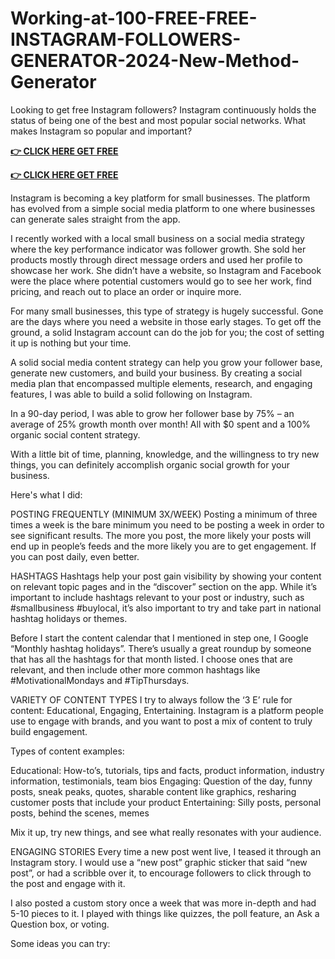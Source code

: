 # Working-at-100-FREE-FREE-INSTAGRAM-FOLLOWERS-GENERATOR-2024-New-Method-Generator

Looking to get free Instagram followers? Instagram continuously holds the status of being one of the best and most popular social networks. What makes Instagram so popular and important?

**[👉 CLICK HERE GET FREE ](https://tinyurl.com/53728n36)**

**[👉 CLICK HERE GET FREE](https://tinyurl.com/53728n36)**


Instagram is becoming a key platform for small businesses. The platform has evolved from a simple social media platform to one where businesses can generate sales straight from the app.

I recently worked with a local small business on a social media strategy where the key performance indicator was follower growth. She sold her products mostly through direct message orders and used her profile to showcase her work. She didn’t have a website, so Instagram and Facebook were the place where potential customers would go to see her work, find pricing, and reach out to place an order or inquire more.

For many small businesses, this type of strategy is hugely successful. Gone are the days where you need a website in those early stages. To get off the ground, a solid Instagram account can do the job for you; the cost of setting it up is nothing but your time.

A solid social media content strategy can help you grow your follower base, generate new customers, and build your business. By creating a social media plan that encompassed multiple elements, research, and engaging features, I was able to build a solid following on Instagram.

In a 90-day period, I was able to grow her follower base by 75% – an average of 25% growth month over month! All with $0 spent and a 100% organic social content strategy.

With a little bit of time, planning, knowledge, and the willingness to try new things, you can definitely accomplish organic social growth for your business.

Here's what I did:

POSTING FREQUENTLY (MINIMUM 3X/WEEK)
Posting a minimum of three times a week is the bare minimum you need to be posting a week in order to see significant results. The more you post, the more likely your posts will end up in people’s feeds and the more likely you are to get engagement. If you can post daily, even better.

HASHTAGS
 Hashtags help your post gain visibility by showing your content on relevant topic pages and in the “discover” section on the app. While it’s important to include hashtags relevant to your post or industry, such as #smallbusiness #buylocal, it’s also important to try and take part in national hashtag holidays or themes.

Before I start the content calendar that I mentioned in step one, I Google “Monthly hashtag holidays”. There’s usually a great roundup by someone that has all the hashtags for that month listed. I choose ones that are relevant, and then include other more common hashtags like #MotivationalMondays and #TipThursdays.

VARIETY OF CONTENT TYPES
I try to always follow the ‘3 E’ rule for content: Educational, Engaging, Entertaining. Instagram is a platform people use to engage with brands, and you want to post a mix of content to truly build engagement.

Types of content examples:


Educational: How-to’s, tutorials, tips and facts, product information, industry information, testimonials, team bios
Engaging: Question of the day, funny posts, sneak peaks, quotes, sharable content like graphics, resharing customer posts that include your product
Entertaining: Silly posts, personal posts, behind the scenes, memes

Mix it up, try new things, and see what really resonates with your audience.

ENGAGING STORIES
Every time a new post went live, I teased it through an Instagram story. I would use a “new post” graphic sticker that said “new post”, or had a scribble over it, to encourage followers to click through to the post and engage with it.

I also posted a custom story once a week that was more in-depth and had 5-10 pieces to it. I played with things like quizzes, the poll feature, an Ask a Question box, or voting.

Some ideas you can try:
